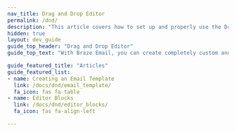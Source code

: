 ```yaml
---
nav_title: Drag and Drop Editor
permalink: /dnd/
description: "This article covers how to set up and properly use the Drag & Drop Editor provided by Braze."
hidden: true
layout: dev_guide
guide_top_header: "Drag and Drop Editor"
guide_top_text: "With Braze Email, you can create completely custom and personalized email messages in either Campaigns or Canvas using a Drag & drop editing experience. Check out the articles below to learn more."

guide_featured_title: "Articles"
guide_featured_list:
- name: Creating an Email Template
  link: /docs/dnd/email_template/
  fa_icon: fas fa-table
- name: Editor Blocks
  link: /docs/dnd/editor_blocks/
  fa_icon: fas fa-align-left

---
```

